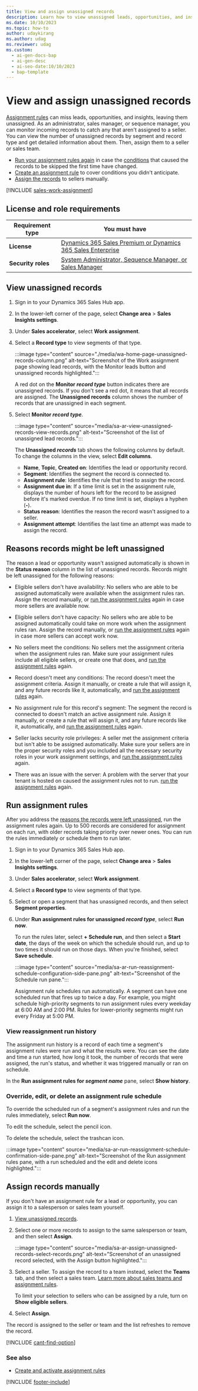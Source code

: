 ```yaml
---
title: View and assign unassigned records
description: Learn how to view unassigned leads, opportunities, and insights in Dynamics 365 Sales so that you can assign them to sellers manually or run assignment rules again.
ms.date: 10/10/2023
ms.topic: how-to
author: udaykirang
ms.author: udag
ms.reviewer: udag
ms.custom:
  - ai-gen-docs-bap
  - ai-gen-desc
  - ai-seo-date:10/10/2023
  - bap-template
---
```


# View and assign unassigned records

[Assignment rules](./wa-create-and-activate-assignment-rule.md) can miss leads, opportunities, and insights, leaving them unassigned. As an administrator, sales manager, or sequence manager, you can monitor incoming records to catch any that aren't assigned to a seller. You can view the number of unassigned records by segment and record type and get detailed information about them. Then, assign them to a seller or sales team.

- [Run your assignment rules again](#run-assignment-rules) in case the [conditions](#reasons-records-might-be-left-unassigned) that caused the records to be skipped the first time have changed.
- [Create an assignment rule](./wa-create-and-activate-assignment-rule.md) to cover conditions you didn't anticipate.
- [Assign the records](#assign-records-manually) to sellers manually.

[!INCLUDE [sales-work-assignment](../includes/sales-work-assignment.md)]

## License and role requirements

| Requirement type | You must have |
|-----------------------|---------|
| **License** | [Dynamics 365 Sales Premium or Dynamics 365 Sales Enterprise](https://dynamics.microsoft.com/sales/pricing/) |
| **Security roles** | [System Administrator, Sequence Manager, or Sales Manager](security-roles-for-sales.md) |

## View unassigned records

1. Sign in to your Dynamics 365 Sales Hub app.

1. In the lower-left corner of the page, select **Change area** > **Sales Insights settings**.

1. Under **Sales accelerator**, select **Work assignment**.

1. Select a **Record type** to view segments of that type.

    :::image type="content" source="./media/wa-home-page-unassigned-records-column.png" alt-text="Screenshot of the Work assignment page showing lead records, with the Monitor leads button and unassigned records highlighted.":::

    A red dot on the **Monitor *record type*** button indicates there are unassigned records. If you don't see a red dot, it means that all records are assigned. The **Unassigned records** column shows the number of records that are unassigned in each segment.

1. Select **Monitor *record type***.

    :::image type="content" source="media/sa-ar-view-unassigned-records-view-records.png" alt-text="Screenshot of the list of unassigned lead records.":::

    The **Unassigned *records*** tab shows the following columns by default. To change the columns in the view, select **Edit columns**.

    - **Name**, **Topic**, **Created on**: Identifies the lead or opportunity record.
    - **Segment**: Identifies the segment the record is connected to.
    - **Assignment rule**: Identifies the rule that tried to assign the record.
    - **Assignment due in**: If a time limit is set in the assignment rule, displays the number of hours left for the record to be assigned before it's marked overdue. If no time limit is set, displays a hyphen (**&dash;**).
    - **Status reason**: Identifies the reason the record wasn't assigned to a seller.
    - **Assignment attempt**: Identifies the last time an attempt was made to assign the record.

## Reasons records might be left unassigned

The reason a lead or opportunity wasn't assigned automatically is shown in the **Status reason** column in the list of unassigned records. Records might be left unassigned for the following reasons:

- Eligible sellers don't have availability: No sellers who are able to be assigned automatically were available when the assignment rules ran. Assign the record manually, or [run the assignment rules](#run-assignment-rules) again in case more sellers are available now.

- Eligible sellers don't have capacity: No sellers who are able to be assigned automatically could take on more work when the assignment rules ran. Assign the record manually, or [run the assignment rules](#run-assignment-rules) again in case more sellers can accept work now.

- No sellers meet the conditions: No sellers met the assignment criteria when the assignment rules ran. Make sure your assignment rules include all eligible sellers, or create one that does, and [run the assignment rules](#run-assignment-rules) again.

- Record doesn't meet any conditions: The record doesn't meet the assignment criteria. Assign it manually, or create a rule that will assign it, and any future records like it, automatically, and [run the assignment rules](#run-assignment-rules) again.

- No assignment rule for this record's segment: The segment the record is connected to doesn't match an active assignment rule. Assign it manually, or create a rule that will assign it, and any future records like it, automatically, and [run the assignment rules](#run-assignment-rules) again.

- Seller lacks security role privileges: A seller met the assignment criteria but isn't able to be assigned automatically. Make sure your sellers are in the proper security roles and you included all the necessary security roles in your work assignment settings, and [run the assignment rules](#run-assignment-rules) again.

- There was an issue with the server: A problem with the server that your tenant is hosted on caused the assignment rules not to run. [run the assignment rules](#run-assignment-rules) again.

## Run assignment rules

After you address the [reasons the records were left unassigned](#reasons-records-might-be-left-unassigned), run the assignment rules again. Up to 500 records are considered for assignment on each run, with older records taking priority over newer ones. You can run the rules immediately or schedule them to run later.

1. Sign in to your Dynamics 365 Sales Hub app.

1. In the lower-left corner of the page, select **Change area** > **Sales Insights settings**.

1. Under **Sales accelerator**, select **Work assignment**.

1. Select a **Record type** to view segments of that type.

1. Select or open a segment that has unassigned records, and then select **Segment properties**.

1. Under **Run assignment rules for unassigned *record type***, select **Run now**.

    To run the rules later, select **+ Schedule run**, and then select a **Start date**, the days of the week on which the schedule should run, and up to two times it should run on those days. When you're finished, select **Save schedule**.

    :::image type="content" source="media/sa-ar-run-reassignment-schedule-configuration-side-pane.png" alt-text="Screenshot of the Schedule run pane.":::

    Assignment rule schedules run automatically. A segment can have one scheduled run that fires up to twice a day. For example, you might schedule high-priority segments to run assignment rules every weekday at 6:00 AM and 2:00 PM. Rules for lower-priority segments might run every Friday at 5:00 PM.

### View reassignment run history

The assignment run history is a record of each time a segment's assignment rules were run and what the results were. You can see the date and time a run started, how long it took, the number of records that were assigned, the run's status, and whether it was triggered manually or ran on schedule.

In the **Run assignment rules for *segment name*** pane, select **Show history**.

### Override, edit, or delete an assignment rule schedule

To override the scheduled run of a segment's assignment rules and run the rules immediately, select **Run now**.

To edit the schedule, select the pencil icon.

To delete the schedule, select the trashcan icon.

:::image type="content" source="media/sa-ar-run-reassignment-schedule-confirmation-side-pane.png" alt-text="Screenshot of the Run assignment rules pane, with a run scheduled and the edit and delete icons highlighted.":::

## Assign records manually

If you don't have an assignment rule for a lead or opportunity, you can assign it to a salesperson or sales team yourself.

1. [View unassigned records](#view-unassigned-records).

1. Select one or more records to assign to the same salesperson or team, and then select **Assign**.

    :::image type="content" source="media/sa-ar-assign-unassigned-records-select-records.png" alt-text="Screenshot of an unassigned record selected, with the Assign button highlighted.":::

1. Select a seller. To assign the record to a team instead, select the **Teams** tab, and then select a sales team. [Learn more about sales teams and assignment rules](manage-sales-teams.md).

    To limit your selection to sellers who can be assigned by a rule, turn on **Show eligible sellers**.

1. Select **Assign**.

The record is assigned to the seller or team and the list refreshes to remove the record.

[!INCLUDE [cant-find-option](../includes/cant-find-option.md)]

### See also

- [Create and activate assignment rules](wa-create-and-activate-assignment-rule.md)

[!INCLUDE [footer-include](../includes/footer-banner.md)]
